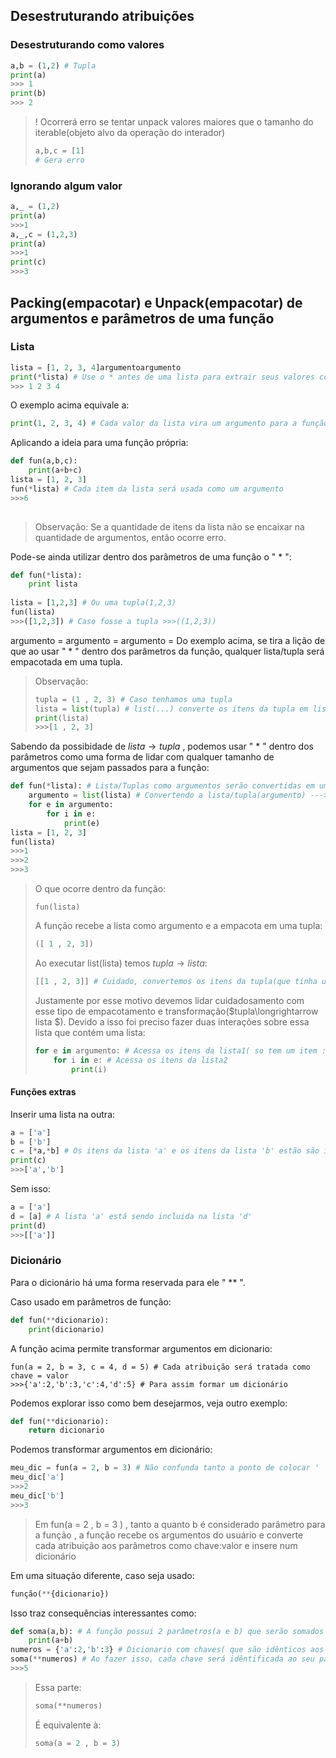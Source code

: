 ## Desestruturando atribuições

### Desestruturando como valores

```python
a,b = (1,2) # Tupla
print(a)
>>> 1  
print(b)
>>> 2
```

> ! Ocorrerá erro se tentar unpack valores maiores que o tamanho do iterable(objeto alvo da operação do interador)
>
> ```python
> a,b,c = [1]
> # Gera erro
> ```
>
> 

### Ignorando algum valor

```python
a,_ = (1,2)
print(a)
>>>1
a,_,c = (1,2,3)
print(a)
>>>1
print(c)
>>>3
```

## Packing(empacotar) e Unpack(empacotar) de argumentos  e parâmetros de uma função

### Lista

```python
lista = [1, 2, 3, 4]argumentoargumento
print(*lista) # Use o * antes de uma lista para extrair seus valores como argumento 
>>> 1 2 3 4
```

 O exemplo acima equivale a:

```python
print(1, 2, 3, 4) # Cada valor da lista vira um argumento para a função
```

Aplicando a ideia para uma função própria:

```python
def fun(a,b,c):
    print(a+b+c)
lista = [1, 2, 3]
fun(*lista) # Cada item da lista será usada como um argumento 
>>>6 
 
```

> Observação: Se a quantidade de itens da lista não se encaixar na quantidade de argumentos, então ocorre erro.

Pode-se ainda utilizar dentro dos parâmetros de uma função o " * ":

```python
def fun(*lista):
    print lista
    
lista = [1,2,3] # Ou uma tupla(1,2,3)
fun(lista)
>>>([1,2,3]) # Caso fosse a tupla >>>((1,2,3))
```

argumento = argumento = argumento = Do exemplo acima, se tira a lição de  que ao usar " * " dentro dos parâmetros da função, qualquer lista/tupla será empacotada em uma tupla.

> Observação: 
>
> ```python
> tupla = (1 , 2, 3) # Caso tenhamos uma tupla
> lista = list(tupla) # list(...) converte os itens da tupla em lista
> print(lista)
> >>>[1 , 2, 3]
> ```

Sabendo da possibidade de $lista \longrightarrow tupla$ , podemos usar " * " dentro dos parâmetros como uma forma de lidar com qualquer tamanho de argumentos que sejam passados para a função:

```python
def fun(*lista): # Lista/Tuplas como argumentos serão convertidas em uma única tupla
    argumento = list(lista) # Convertendo a lista/tupla(argumento) ---> tupla ---> lista
    for e in argumento:
        for i in e:
            print(e)
lista = [1, 2, 3]
fun(lista) 
>>>1
>>>2
>>>3
```

> O que ocorre dentro da função:
>
> ```
> fun(lista)
> ```
>
> A função recebe a lista como argumento e a empacota em uma tupla:
>
> ```python
> ([ 1 , 2, 3])
> ```
>
> Ao executar list(lista)  temos $tupla\longrightarrow lista$:
>
> ```python
> [[1 , 2, 3]] # Cuidado, convertemos os itens da tupla(que tinha uma lista como item) para uma lista, logo o item da tupla(lista) está dentro de uma lista.
> ```
>
> Justamente por esse motivo devemos lidar cuidadosamento com esse tipo de empacotamento e transformação($tupla\longrightarrow lista $). Devido a isso foi preciso fazer duas interações sobre essa lista que contém uma lista:
>
> ```python
> for e in argumento: # Acessa os itens da lista1( so tem um item : uma outra lista2)
>     for i in e: # Acessa os itens da lista2 
>         print(i)
> ```
>
> 

#### Funções extras

Inserir uma lista na outra:

```python
a = ['a']
b = ['b']
c = [*a,*b] # Os itens da lista 'a' e os itens da lista 'b' estão são inseridos na lista 'c'
print(c)
>>>['a','b']
```

Sem isso:

```python
a = ['a']
d = [a] # A lista 'a' está sendo incluida na lista 'd' 
print(d) 
>>>[['a']]
```



### Dicionário

Para o dicionário há uma forma reservada para ele " ** ".

Caso usado em parâmetros de função:

```python
def fun(**dicionario):
    print(dicionario)
```

A função acima permite transformar argumentos em dicionario:

```
fun(a = 2, b = 3, c = 4, d = 5) # Cada atribuição será tratada como chave = valor
>>>{'a':2,'b':3,'c':4,'d':5} # Para assim formar um dicionário
```

Podemos explorar isso como bem desejarmos, veja outro exemplo:

```python
def fun(**dicionario):
    return dicionario
```

Podemos transformar argumentos em dicionário:

```python
meu_dic = fun(a = 2, b = 3) # Não confunda tanto a ponto de colocar ' ' em a e b
meu_dic['a']
>>>2
meu_dic['b']
>>>3

```

> Em fun(a = 2 , b = 3 ) , tanto a quanto b é considerado  parâmetro para a função , a função recebe os argumentos do usuário e converte cada atribuição aos parâmetros como chave:valor e insere num dicionário

Em uma situação diferente, caso seja usado:

```python
função(**{dicionario})
```

Isso traz consequências interessantes como:

```python
def soma(a,b): # A função possui 2 parâmetros(a e b) que serão somados
	print(a+b)
numeros = {'a':2,'b':3} # Dicionario com chaves( que são idênticos aos parâmetro da função)
soma(**numeros) # Ao fazer isso, cada chave será idêntificada ao seu parâmetro e seu valor é passado como argumentos 
>>>5
```

> Essa parte:
>
> ```python
> soma(**numeros)
> ```
>
> É equivalente à:
>
> ```python
> soma(a = 2 , b = 3)
> ```
>
> 